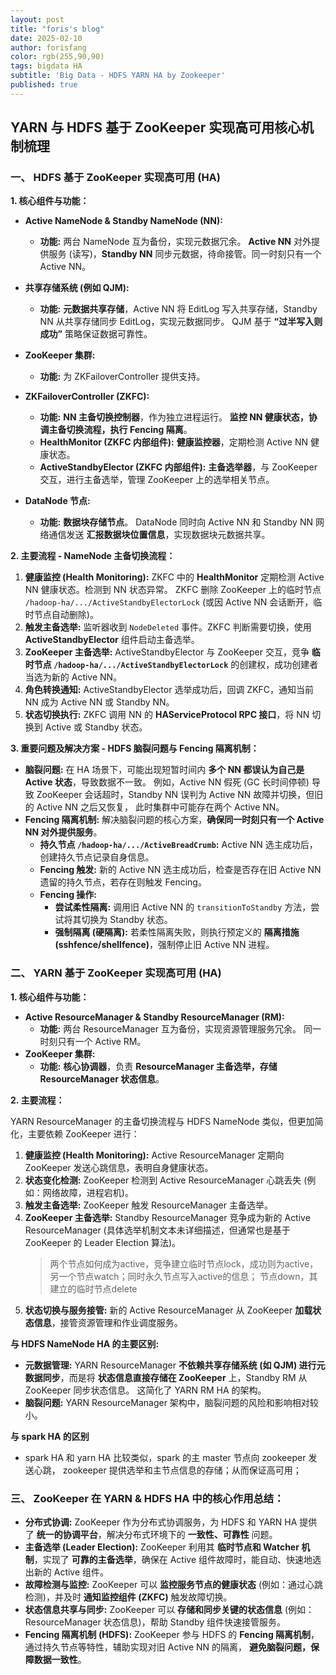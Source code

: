 ```yaml
---
layout: post
title: "foris's blog"
date: 2025-02-10
author: forisfang 
color: rgb(255,90,90)
tags: bigdata HA
subtitle: 'Big Data - HDFS YARN HA by Zookeeper'
published: true
---
```



## YARN 与 HDFS 基于 ZooKeeper 实现高可用核心机制梳理

### 一、 HDFS 基于 ZooKeeper 实现高可用 (HA)

**1. 核心组件与功能：**

*   **Active NameNode & Standby NameNode (NN):**
    *   **功能:**  两台 NameNode 互为备份，实现元数据冗余。 **Active NN**  对外提供服务 (读写)，**Standby NN**  同步元数据，待命接管。同一时刻只有一个 Active NN。
*   **共享存储系统 (例如 QJM):**
    *   **功能:**  **元数据共享存储**，Active NN 将 EditLog 写入共享存储，Standby NN 从共享存储同步 EditLog，实现元数据同步。  QJM 基于 **“过半写入则成功”** 策略保证数据可靠性。

*   **ZooKeeper 集群:**
    *   **功能:**  为 ZKFailoverController 提供支持。
*   **ZKFailoverController (ZKFC):**
    *   **功能:**  **NN 主备切换控制器**，作为独立进程运行。  **监控 NN 健康状态，协调主备切换流程，执行 Fencing 隔离**。
    *   **HealthMonitor (ZKFC 内部组件):**  **健康监控器**，定期检测 Active NN 健康状态。
    *   **ActiveStandbyElector (ZKFC 内部组件):**  **主备选举器**，与 ZooKeeper 交互，进行主备选举，管理 ZooKeeper 上的选举相关节点。

*   **DataNode 节点:**
    *   **功能:**  **数据块存储节点**。  DataNode 同时向 Active NN 和 Standby NN 网络通信发送 **汇报数据块位置信息**，实现数据块元数据共享。



**2. 主要流程 - NameNode 主备切换流程：**

1.  **健康监控 (Health Monitoring):**  ZKFC 中的 **HealthMonitor** 定期检测 Active NN 健康状态。检测到 NN 状态异常。
    ZKFC 删除 ZooKeeper 上的临时节点 `/hadoop-ha/.../ActiveStandbyElectorLock` (或因 Active NN 会话断开，临时节点自动删除)。
2.  **触发主备选举:**  监听器收到 `NodeDeleted` 事件。ZKFC 判断需要切换，使用 **ActiveStandbyElector** 组件启动主备选举。
3.  **ZooKeeper 主备选举:**  ActiveStandbyElector 与 ZooKeeper 交互，竞争 **临时节点 `/hadoop-ha/.../ActiveStandbyElectorLock`** 的创建权，成功创建者当选为新的 Active NN。
4.  **角色转换通知:**  ActiveStandbyElector 选举成功后，回调 ZKFC，通知当前 NN 成为 Active NN 或 Standby NN。
5.  **状态切换执行:**  ZKFC 调用 NN 的 **HAServiceProtocol RPC 接口**，将 NN 切换到 Active 或 Standby 状态。



**3. 重要问题及解决方案 - HDFS 脑裂问题与 Fencing 隔离机制：**

*   **脑裂问题:**  在 HA 场景下，可能出现短暂时间内 **多个 NN 都误认为自己是 Active 状态**，导致数据不一致。  例如，Active NN 假死 (GC 长时间停顿) 导致 ZooKeeper 会话超时，Standby NN 误判为 Active NN 故障并切换，但旧的 Active NN  之后又恢复， 此时集群中可能存在两个 Active NN。
*   **Fencing 隔离机制:**  解决脑裂问题的核心方案，**确保同一时刻只有一个 Active NN 对外提供服务**。
    *   **持久节点 `/hadoop-ha/.../ActiveBreadCrumb`:**  Active NN 选主成功后，创建持久节点记录自身信息。
    *   **Fencing 触发:**  新的 Active NN 选主成功后，检查是否存在旧 Active NN 遗留的持久节点，若存在则触发 Fencing。
    *   **Fencing 操作:**
        *   **尝试柔性隔离:**  调用旧 Active NN 的 `transitionToStandby` 方法，尝试将其切换为 Standby 状态。
        *   **强制隔离 (硬隔离):**  若柔性隔离失败，则执行预定义的 **隔离措施 (sshfence/shellfence)**，强制停止旧 Active NN 进程。




### 二、 YARN 基于 ZooKeeper 实现高可用 (HA)

**1. 核心组件与功能：**

*   **Active ResourceManager & Standby ResourceManager (RM):**
    *   **功能:**  两台 ResourceManager 互为备份，实现资源管理服务冗余。 同一时刻只有一个 Active RM。
*   **ZooKeeper 集群:**
    *   **功能:**  **核心协调器**，负责 **ResourceManager 主备选举，存储 ResourceManager 状态信息**。

**2. 主要流程：**

YARN ResourceManager 的主备切换流程与 HDFS NameNode 类似，但更加简化，主要依赖 ZooKeeper 进行：

1.  **健康监控 (Health Monitoring):**  Active ResourceManager  定期向 ZooKeeper  发送心跳信息，表明自身健康状态。
2.  **状态变化检测:**  ZooKeeper  检测到 Active ResourceManager  心跳丢失 (例如：网络故障，进程宕机)。
3.  **触发主备选举:**  ZooKeeper  触发 ResourceManager  主备选举。
4.  **ZooKeeper 主备选举:**  Standby ResourceManager  竞争成为新的 Active ResourceManager (具体选举机制文本未详细描述，但通常也是基于 ZooKeeper 的 Leader Election 算法)。
    > 两个节点如何成为active，竞争建立临时节点lock，成功则为active，另一个节点watch；同时永久节点写入active的信息；
    > 节点down，其建立的临时节点delete
5.  **状态切换与服务接管:**  新的 Active ResourceManager  从 ZooKeeper  **加载状态信息**，接管资源管理和作业调度服务。



**与 HDFS NameNode HA 的主要区别:**

*   **元数据管理:**  YARN ResourceManager  **不依赖共享存储系统 (如 QJM) 进行元数据同步**，而是将 **状态信息直接存储在 ZooKeeper** 上，Standby RM 从 ZooKeeper 同步状态信息。  这简化了 YARN RM HA 的架构。
*   **脑裂问题:**  YARN ResourceManager  架构中，脑裂问题的风险和影响相对较小。


**与 spark HA 的区别**
* spark HA 和 yarn HA 比较类似，spark 的主 master 节点向 zookeeper 发送心跳， zookeeper 提供选举和主节点信息的存储；从而保证高可用；



### 三、 ZooKeeper 在 YARN & HDFS HA 中的核心作用总结：

*   **分布式协调:**  ZooKeeper  作为分布式协调服务，为 HDFS 和 YARN HA  提供了 **统一的协调平台**，解决分布式环境下的 **一致性、可靠性** 问题。
*   **主备选举 (Leader Election):**  ZooKeeper  利用其 **临时节点和 Watcher 机制**，实现了 **可靠的主备选举**，确保在 Active 组件故障时，能自动、快速地选出新的 Active 组件。
*   **故障检测与监控:**  ZooKeeper  可以 **监控服务节点的健康状态** (例如：通过心跳检测)，并及时 **通知监控组件 (ZKFC)**  触发故障切换。
*   **状态信息共享与同步:**  ZooKeeper  可以 **存储和同步关键的状态信息** (例如：ResourceManager 状态信息)，帮助 Standby 组件快速接管服务。
*   **Fencing 隔离机制 (HDFS):**  ZooKeeper  参与 HDFS 的 **Fencing 隔离机制**，通过持久节点等特性，辅助实现对旧 Active NN 的隔离， **避免脑裂问题，保障数据一致性**。
